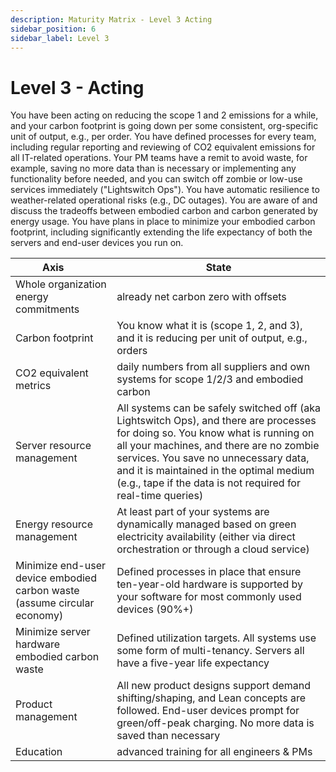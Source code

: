 ```yaml
---
description: Maturity Matrix - Level 3 Acting
sidebar_position: 6
sidebar_label: Level 3
---
```


# Level 3 - Acting

You have been acting on reducing the scope 1 and 2 emissions for a while, and your carbon footprint is going down per some consistent, org-specific unit of output, e.g., per order. You have defined processes for every team, including regular reporting and reviewing of CO2 equivalent emissions for all IT-related operations. Your PM teams have a remit to avoid waste, for example, saving no more data than is necessary or implementing any functionality before needed, and you can switch off zombie or low-use services immediately ("Lightswitch Ops"). You have automatic resilience to weather-related operational risks (e.g., DC outages). You are aware of and discuss the tradeoffs between embodied carbon and carbon generated by energy usage. You have plans in place to minimize your embodied carbon footprint, including significantly extending the life expectancy of both the servers and end-user devices you run on.

| Axis      | State |
| ----------- | ----------- |
| Whole organization energy commitments | already net carbon zero with offsets |
| Carbon footprint | You know what it is (scope 1, 2, and 3), and it is reducing per unit of output, e.g., orders |
| CO2 equivalent metrics | daily numbers from all suppliers and own systems for scope 1/2/3 and embodied carbon |
| Server resource management | All systems can be safely switched off (aka Lightswitch Ops), and there are processes for doing so. You know what is running on all your machines, and there are no zombie services. You save no unnecessary data, and it is maintained in the optimal medium (e.g., tape if the data is not required for real-time queries) |
| Energy resource management | At least part of your systems are dynamically managed based on green electricity availability (either via direct orchestration or through a cloud service) |
| Minimize end-user device embodied carbon waste (assume circular economy) | Defined processes in place that ensure ten-year-old hardware is supported by your software for most commonly used devices (90%+) |
| Minimize server hardware embodied carbon waste | Defined utilization targets. All systems use some form of multi-tenancy. Servers all have a five-year life expectancy |
| Product management | All new product designs support demand shifting/shaping, and Lean concepts are followed. End-user devices prompt for green/off-peak charging. No more data is saved than necessary |
| Education | advanced training for all engineers & PMs |
